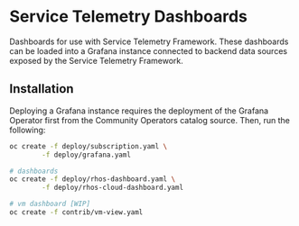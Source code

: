 # Service Telemetry Dashboards

Dashboards for use with Service Telemetry Framework. These dashboards can be
loaded into a Grafana instance connected to backend data sources exposed by the
Service Telemetry Framework.

## Installation

Deploying a Grafana instance requires the deployment of the Grafana Operator
first from the Community Operators catalog source. Then, run the following:

```bash
oc create -f deploy/subscription.yaml \
        -f deploy/grafana.yaml

# dashboards
oc create -f deploy/rhos-dashboard.yaml \
        -f deploy/rhos-cloud-dashboard.yaml

# vm dashboard [WIP]
oc create -f contrib/vm-view.yaml
```
